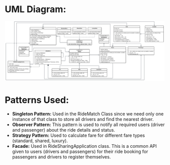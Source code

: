 # UML Diagram:
![Ride Sharing App UML](RideSharingAppUML.png)

# Patterns Used:
- **Singleton Pattern:** Used in the RideMatch Class since we need only one instance of that class to store all drivers and find the nearest driver.
- **Observer Pattern:** This pattern is used to notify all required users (driver and passenger) about the ride details and status.
- **Strategy Pattern:** Used to calculate fare for different fare types (standard, shared, luxury).
- **Facade:** Used in RideSharingApplication class. This is a common API given to users (drivers and passengers) for their ride booking for passengers and drivers to register themselves.